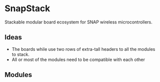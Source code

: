 # SnapStack
Stackable modular board ecosystem for SNAP wireless microcontrollers.

## Ideas
 * The boards while use two rows of extra-tall headers to all the modules to stack.
 * All or most of the modules need to be compatible with each other
 
## Modules
